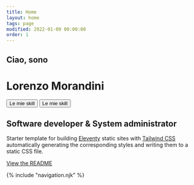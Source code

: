 ```yaml
---
title: Home
layout: home
tags: page
modified: 2022-01-09 00:00:00
order: 1
---
```



<h2 class="pt-24 text-4xl text-center font-bold text-gray-500">
	Ciao, sono
</h2>
<h1 class="pt-5 pb-6 text-center">
	<span class="text-6xl font-bold text-transparent bg-clip-text bg-gradient-to-r from-indigo-500 via-purple-500 to-pink-500">
		Lorenzo Morandini
	</span>
</h1>
<div class="pt-5 pb-12 text-center flex justify-evenly font-bold text-xl">
	<button
		class="rounded-lg px-10 py-5 bg-gradient-to-r from-indigo-500 via-purple-500 to-pink-500 text-indigo-100">
		Le mie skill
	</button>
	<button
		class="rounded-lg px-10 py-5 bg-gradient-to-r from-indigo-500 via-purple-500 to-pink-500 text-indigo-100">
		Le mie skill
	</button>
</div>

<h2 class="pb-12 text-4xl font-bold text-center text-gray-500">
	Software developer & System administrator
</h2>

<div class="container max-w-lg mx-auto text-xl text-center">
	<p>Starter template for building <a href="https://www.11ty.dev/" target="_blank">Eleventy</a> static sites with <a href="https://tailwindcss.com/" target="_blank">Tailwind CSS</a> automatically generating the corresponding styles and writing them to a static CSS file.</p>
	<p class="pt-3"><a href="https://github.com/jeremydaly/eleventy-tailwind-template#readme" class="text-2xl text-transparent bg-clip-text bg-gradient-to-r from-indigo-500 via-purple-500 to-pink-500">View the README</a></p>
</div>

{% include "navigation.njk" %}
